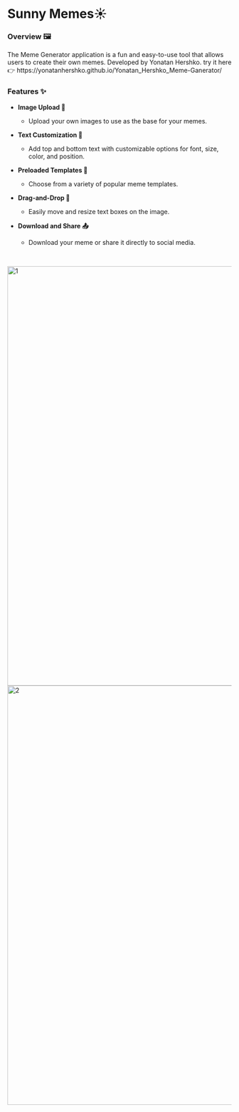 <h1>Sunny Memes☀️</h1>


<h3>Overview 🖼️</h3>
The Meme Generator application is a fun and easy-to-use tool that allows users to create their own memes. 
Developed by Yonatan Hershko.
try it here👉 https://yonatanhershko.github.io/Yonatan_Hershko_Meme-Ganerator/

<h3>Features ✨</h3>

- **Image Upload 📸**
  - Upload your own images to use as the base for your memes.

- **Text Customization 📝**
  - Add top and bottom text with customizable options for font, size, color, and position.

- **Preloaded Templates 🎨**
  - Choose from a variety of popular meme templates.

- **Drag-and-Drop 🎯**
  - Easily move and resize text boxes on the image.

- **Download and Share 📤**
  - Download your meme or share it directly to social media.


<p>&nbsp</p>

<div style =" margin-top: 1em;">
<img width="940" alt="1" src="https://github.com/user-attachments/assets/d0a965eb-fda9-4448-af44-3f1c33ce418b">
<img width="940" alt="2" src="https://github.com/user-attachments/assets/3638de6a-6b55-4a24-ade4-4919f21d4fc0">
</div>
